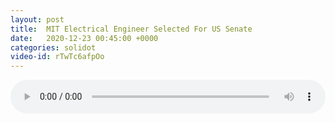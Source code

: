```yaml
---
layout: post
title:  MIT Electrical Engineer Selected For US Senate
date:   2020-12-23 00:45:00 +0000
categories: solidot
video-id: rTwTc6afpOo
---
```


<audio src="/assets/0c8365eb40bb6087f4688f801ee6db6b.mp3" style="width: 100%;" controls></audio>

